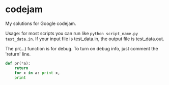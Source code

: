 # codejam

My solutions for Google codejam.

Usage: for most scripts you can run like `python script_name.py test_data.in`. If your input file is test_data.in, the output file is test_data.out.

The pr(...) function is for debug. To turn on debug info, just comment the 'return' line.

```python
def pr(*a):
	return
	for x in a: print x,
	print
```
